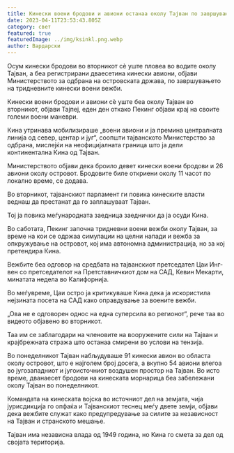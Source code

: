 ```yaml
---
title: Кинески воени бродови и авиони останаа околу Тајван по завршувањето на вежбите
date: 2023-04-11T23:53:43.805Z
category: свет
featured: true
featuredImage: ../img/ksinkl.png.webp
author: Вардарски
---
```


Осум кинески бродови во вторникот сè уште пловеа во водите околу Тајван, а беа регистрирани дваесетина кинески авиони, објави Министерството за одбрана на островската држава, по завршувањето на тридневните кинески воени вежби.

Кинески воени бродови и авиони сè уште беа околу Тајван во вторникот, објави Тајпеј, еден ден откако Пекинг објави крај на своите големи воени маневри.

Кина утринава мобилизираше „воени авиони и ја премина централната линија од север, центар и југ“, соопшти тајванското Министерство за одбрана, мислејќи на неофицијалната граница што ја дели континентална Кина од Тајван.

Министерството објави дека броило девет кинески воени бродови и 26 авиони околу островот. Бродовите биле откриени околу 11 часот по локално време, се додава.

Во вторникот, тајванскиот парламент ги повика кинеските власти веднаш да престанат да го заплашуваат Тајван.

Тој ја повика меѓународната заедница заеднички да ја осуди Кина.

Во саботата, Пекинг започна тридневни воени вежби околу Тајван, за време на кои се одржаа симулации на целни напади и вежба за опкружување на островот, кој има автономна администрација, но за кој претендира Кина.

Вежбите беа одговор на средбата на тајванскиот претседател Цаи Инг-вен со претседателот на Претставничкиот дом на САД, Кевин Мекарти, минатата недела во Калифорнија.

Во меѓувреме, Цаи остро ја критикуваше Кина дека ја искористила нејзината посета на САД како оправдување за воените вежби.

„Ова не е одговорен однос на една суперсила во регионот“, рече таа во видеото објавено во вторникот.

Таа им се заблагодари на членовите на вооружените сили на Тајван и крајбрежната стража што останаа смирени во услови на тензија.

Во понеделникот Тајван набљудуваше 91 кинески авион во областа околу островот, што е најголем број досега, а вкупно 54 авиони влегоа во југозападниот и југоисточниот воздушен простор на Тајван. Во исто време, дванаесет бродови на кинеската морнарица беа забележани околу Тајван во понеделникот.

Командата на кинеската војска во источниот дел на земјата, чија јурисдикција го опфаќа и Тајванскиот теснец меѓу двете земји, објави дека вежбите служат како предупредување за силите за независност на Тајван и странското мешање.

Тајван има независна влада од 1949 година, но Кина го смета за дел од својата територија.
